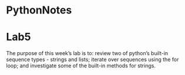 # PythonNotes

# Lab5
The purpose of this week’s lab is to:
review two of python’s built-in sequence types - strings and lists;
iterate over sequences using the for loop; and
investigate some of the built-in methods for strings.


































